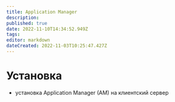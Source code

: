 ```yaml
---
title: Application Manager
description: 
published: true
date: 2022-11-10T14:34:52.949Z
tags: 
editor: markdown
dateCreated: 2022-11-03T10:25:47.427Z
---
```


# Установка

-  установка Application Manager (AM) на клиентский сервер